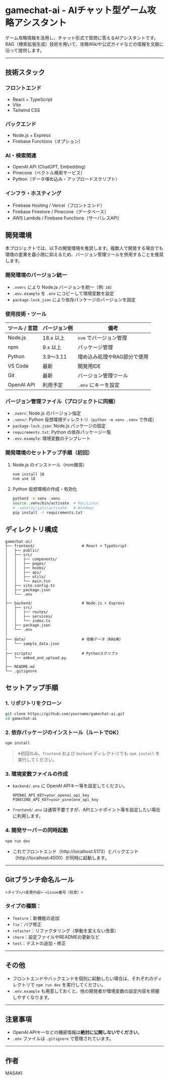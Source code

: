 # gamechat-ai - AIチャット型ゲーム攻略アシスタント

ゲーム攻略情報を活用し、チャット形式で質問に答えるAIアシスタントです。  
RAG（検索拡張生成）技術を用いて、攻略Wikiや公式ガイドなどの情報を文脈に沿って提供します。

---

## 技術スタック

### フロントエンド
- React + TypeScript
- Vite
- Tailwind CSS

### バックエンド
- Node.js + Express
- Firebase Functions（オプション）

### AI・検索関連
- OpenAI API (ChatGPT, Embedding)
- Pinecone（ベクトル検索サービス）
- Python（データ埋め込み・アップロードスクリプト）

### インフラ・ホスティング
- Firebase Hosting / Vercel（フロントエンド）
- Firebase Firestore / Pinecone（データベース）
- AWS Lambda / Firebase Functions（サーバレスAPI）

## 開発環境

本プロジェクトでは、以下の開発環境を推奨します。複数人で開発する場合でも環境の差異を最小限に抑えるため、バージョン管理ツールを併用することを推奨します。

### 開発環境のバージョン統一

- `.nvmrc` により Node.js バージョンを統一（例: `18`）
- `.env.example` を `.env` にコピーして環境変数を設定
- `package-lock.json` により依存パッケージのバージョンを固定

### 使用技術・ツール

| ツール / 言語       | バージョン例    | 備考                                      |
|----------------------|------------------|-------------------------------------------|
| Node.js              | 18.x 以上        | `nvm` でバージョン管理                   |
| npm                  | 9.x 以上         | パッケージ管理                            |
| Python               | 3.9〜3.11        | 埋め込み処理やRAG部分で使用               |
| VS Code              | 最新             | 開発用IDE                                  |
| Git                  | 最新             | バージョン管理ツール                      |
| OpenAI API           | 利用予定         | `.env` にキーを設定                       |

### バージョン管理ファイル（プロジェクトに同梱）

- `.nvmrc`: Node.js のバージョン指定
- `.venv/`: Python 仮想環境ディレクトリ（`python -m venv .venv` で作成）
- `package-lock.json`: Node.js パッケージの固定
- `requirements.txt`: Python の依存パッケージ一覧
- `.env.example`: 環境変数のテンプレート

### 開発環境のセットアップ手順（初回）

1. Node.js のインストール（nvm推奨）
   ```bash
   nvm install 18
   nvm use 18
   ```

2. Python 仮想環境の作成・有効化
   ```bash
   python3 -m venv .venv
   source .venv/bin/activate  # Mac/Linux
   # .venv\Scripts\activate   # Windows
   pip install -r requirements.txt
   ```
## ディレクトリ構成

```
gamechat-ai/
├── frontend/                     # React + TypeScript
│   ├── public/
│   ├── src/
│   │   ├── components/
│   │   ├── pages/
│   │   ├── hooks/
│   │   ├── api/
│   │   ├── utils/
│   │   └── main.tsx
│   ├── vite.config.ts
│   ├── package.json
│   └── .env
│
├── backend/                      # Node.js + Express
│   ├── src/
│   │   ├── routes/
│   │   ├── services/
│   │   └── index.ts
│   ├── package.json
│   └── .env
│
├── data/                         # 攻略データ（RAG用）
│   └── sample_data.json
│
├── scripts/                      # Pythonスクリプト
│   └── embed_and_upload.py
│
├── README.md
└── .gitignore
```

## セットアップ手順

### 1. リポジトリをクローン

```bash
git clone https://github.com/yourname/gamechat-ai.git
cd gamechat-ai
```

### 2. 依存パッケージのインストール（ルートでOK）

```bash
npm install
```

> ※初回のみ、`frontend` および `backend` ディレクトリでも `npm install` を実行してください。

### 3. 環境変数ファイルの作成

- `backend/.env` に OpenAI APIキー等を設定してください。
  ```
  OPENAI_API_KEY=your_openai_api_key
  PINECONE_API_KEY=your_pinecone_api_key
  ```
- `frontend/.env` は通常不要ですが、APIエンドポイント等を設定したい場合に利用します。

### 4. 開発サーバーの同時起動

```bash
npm run dev
```

- これでフロントエンド（http://localhost:5173）とバックエンド（http://localhost:4000）が同時に起動します。

---

## Gitブランチ命名ルール

`<タイプ>/<変更内容>-<issue番号（任意）>`

### タイプの種類：
- `feature`：新機能の追加
- `fix`：バグ修正
- `refactor`：リファクタリング（挙動を変えない改善）
- `chore`：設定ファイルやREADMEの更新など
- `test`：テストの追加・修正

---

## その他

- フロントエンドやバックエンドを個別に起動したい場合は、それぞれのディレクトリで `npm run dev` を実行してください。
- `.env.example` も用意しておくと、他の開発者が環境変数の設定内容を把握しやすくなります。

---

## 注意事項

- OpenAI APIキーなどの機密情報は**絶対に公開しないでください**。
- `.env` ファイルは `.gitignore` で管理されています。

---
## 作者

MASAKI